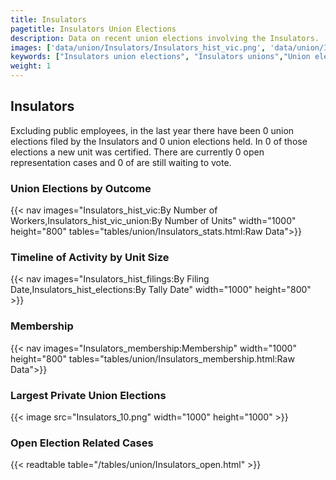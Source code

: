 ```yaml
---
title: Insulators
pagetitle: Insulators Union Elections
description: Data on recent union elections involving the Insulators.
images: ['data/union/Insulators/Insulators_hist_vic.png', 'data/union/Insulators/Insulators_hist_size.png', 'data/union/Insulators/Insulators_10.png']
keywords: ["Insulators union elections", "Insulators unions","Union elections"]
weight: 1
---
```

##  Insulators

Excluding public employees, in the last year there have been 0 union elections filed by the Insulators and 0 union elections held. In 0 of those elections a new unit was certified. There are currently 0 open representation cases and 0 of are still waiting to vote.

### Union Elections by Outcome
{{< nav images="Insulators_hist_vic:By Number of Workers,Insulators_hist_vic_union:By Number of Units" width="1000" height="800" tables="tables/union/Insulators_stats.html:Raw Data">}}

### Timeline of Activity by Unit Size
{{< nav images="Insulators_hist_filings:By Filing Date,Insulators_hist_elections:By Tally Date" width="1000" height="800" >}}

### Membership
{{< nav images="Insulators_membership:Membership" width="1000" height="800" tables="tables/union/Insulators_membership.html:Raw Data">}}

### Largest Private Union Elections
{{< image src="Insulators_10.png" width="1000" height="1000"  >}}

### Open Election Related Cases
{{< readtable table="/tables/union/Insulators_open.html" >}}


